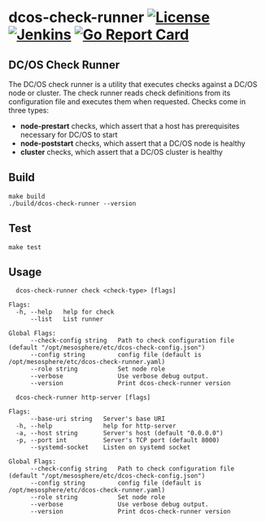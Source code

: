 # dcos-check-runner [![License](https://img.shields.io/badge/License-Apache%202.0-blue.svg)](https://opensource.org/licenses/Apache-2.0) [![Jenkins](https://jenkins.mesosphere.com/service/jenkins/buildStatus/icon?job=public-dcos-cluster-ops/dcos-check-runner/dcos-check-runner-master)](https://jenkins.mesosphere.com/service/jenkins/job/public-dcos-cluster-ops/job/dcos-check-runner/job/dcos-check-runner-master/) [![Go Report Card](https://goreportcard.com/badge/github.com/dcos/dcos-check-runner)](https://goreportcard.com/report/github.com/dcos/dcos-check-runner)

## DC/OS Check Runner
The DC/OS check runner is a utility that executes checks against a DC/OS node or cluster. The check runner reads check definitions from its configuration file and executes them when requested. Checks come in three types:

 * **node-prestart** checks, which assert that a host has prerequisites necessary for DC/OS to start
 * **node-poststart** checks, which assert that a DC/OS node is healthy
 * **cluster** checks, which assert that a DC/OS cluster is healthy

## Build
```
make build
./build/dcos-check-runner --version
```

## Test
```
make test
```

## Usage
```
  dcos-check-runner check <check-type> [flags]

Flags:
  -h, --help   help for check
      --list   List runner

Global Flags:
      --check-config string   Path to check configuration file (default "/opt/mesosphere/etc/dcos-check-config.json")
      --config string         config file (default is /opt/mesosphere/etc/dcos-check-runner.yaml)
      --role string           Set node role
      --verbose               Use verbose debug output.
      --version               Print dcos-check-runner version
```

```
  dcos-check-runner http-server [flags]

Flags:
      --base-uri string   Server's base URI
  -h, --help              help for http-server
  -a, --host string       Server's host (default "0.0.0.0")
  -p, --port int          Server's TCP port (default 8000)
      --systemd-socket    Listen on systemd socket

Global Flags:
      --check-config string   Path to check configuration file (default "/opt/mesosphere/etc/dcos-check-config.json")
      --config string         config file (default is /opt/mesosphere/etc/dcos-check-runner.yaml)
      --role string           Set node role
      --verbose               Use verbose debug output.
      --version               Print dcos-check-runner version
```
